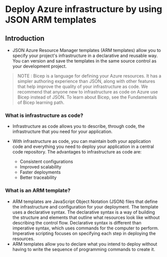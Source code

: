 # Deploy Azure infrastructure by using JSON ARM templates

## Introduction

- JSON Azure Resource Manager templates (ARM templates) allow you to specify your project's infrastructure in a declarative and reusable way. You can version and save the templates in the same source control as your development project.

> NOTE :
> Bicep is a language for defining your Azure resources. It has a simpler authoring experience than JSON, along with other features that help improve the quality of your infrastructure as code. We recommend that anyone new to infrastructure as code on Azure use Bicep instead of JSON. To learn about Bicep, see the Fundamentals of Bicep learning path.

### What is infrastructure as code?

- Infrastructure as code allows you to describe, through code, the infrastructure that you need for your application.

- With infrastructure as code, you can maintain both your application code and everything you need to deploy your application in a central code repository. The advantages to infrastructure as code are:

  - Consistent configurations
  - Improved scalability
  - Faster deployments
  - Better traceability

### What is an ARM template?

- ARM templates are JavaScript Object Notation (JSON) files that define the infrastructure and configuration for your deployment. The template uses a declarative syntax. The declarative syntax is a way of building the structure and elements that outline what resources look like without describing the control flow. Declarative syntax is different than imperative syntax, which uses commands for the computer to perform. Imperative scripting focuses on specifying each step in deploying the resources.
- ARM templates allow you to declare what you intend to deploy without having to write the sequence of programming commands to create it.
